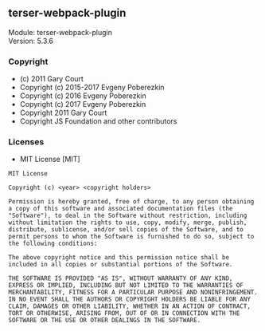 ## terser-webpack-plugin
Module: terser-webpack-plugin\
Version: 5.3.6
### Copyright
- (c) 2011 Gary Court
- Copyright (c) 2015-2017 Evgeny Poberezkin
- Copyright (c) 2016 Evgeny Poberezkin
- Copyright (c) 2017 Evgeny Poberezkin
- Copyright 2011 Gary Court
- Copyright JS Foundation and other contributors
### Licenses 
 - MIT License [MIT]

```
MIT License

Copyright (c) <year> <copyright holders>

Permission is hereby granted, free of charge, to any person obtaining a copy of this software and associated documentation files (the "Software"), to deal in the Software without restriction, including without limitation the rights to use, copy, modify, merge, publish, distribute, sublicense, and/or sell copies of the Software, and to permit persons to whom the Software is furnished to do so, subject to the following conditions:

The above copyright notice and this permission notice shall be included in all copies or substantial portions of the Software.

THE SOFTWARE IS PROVIDED "AS IS", WITHOUT WARRANTY OF ANY KIND, EXPRESS OR IMPLIED, INCLUDING BUT NOT LIMITED TO THE WARRANTIES OF MERCHANTABILITY, FITNESS FOR A PARTICULAR PURPOSE AND NONINFRINGEMENT. IN NO EVENT SHALL THE AUTHORS OR COPYRIGHT HOLDERS BE LIABLE FOR ANY CLAIM, DAMAGES OR OTHER LIABILITY, WHETHER IN AN ACTION OF CONTRACT, TORT OR OTHERWISE, ARISING FROM, OUT OF OR IN CONNECTION WITH THE SOFTWARE OR THE USE OR OTHER DEALINGS IN THE SOFTWARE.
```

